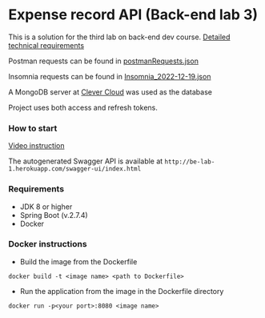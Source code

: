 # Expense record API (Back-end lab 3)

This is a solution for the third lab on back-end dev course. [Detailed technical requirements](https://docs.google.com/document/d/11zEDVhyPrYx7482_12dZBAwYyMYYyaYX6cfZjW8Z2dg/edit) 

Postman requests can be found in [postmanRequests.json](postmanRequests.json)

Insomnia requests can be found in [Insomnia_2022-12-19.json](Insomnia_2022-12-19.json)

A MongoDB server at [Clever Cloud](https://www.clever-cloud.com/) was used as the database

Project uses both access and refresh tokens.
### How to start
[Video instruction](https://drive.google.com/file/d/17hC29hxif4vG_UZfcoSTCujOsIAUMe7T/view?usp=sharing)

The autogenerated Swagger API is available at ``` http://be-lab-1.herokuapp.com/swagger-ui/index.html ```


### Requirements
- JDK 8 or higher
- Spring Boot (v.2.7.4)
- Docker

### Docker instructions
- Build the image from the Dockerfile
```
docker build -t <image name> <path to Dockerfile>
```
- Run the application from the image in the Dockerfile directory
```
docker run -p<your port>:8080 <image name>
```

